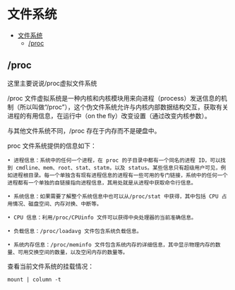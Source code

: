 # 文件系统

<!-- TOC -->

- [文件系统](#%e6%96%87%e4%bb%b6%e7%b3%bb%e7%bb%9f)
  - [/proc](#proc)

<!-- /TOC -->

## /proc

这里主要说说/proc虚拟文件系统

/proc 文件虚拟系统是一种内核和内核模块用来向进程（process）发送信息的机制（所以叫做“/proc”），这个伪文件系统允许与内核内部数据结构交互，获取有关进程的有用信息，在运行中（on the fly）改变设置（通过改变内核参数）。

与其他文件系统不同，/proc 存在于内存而不是硬盘中。

proc 文件系统提供的信息如下：
```
• 进程信息：系统中的任何一个进程，在 proc 的子目录中都有一个同名的进程 ID，可以找到 cmdline、mem、root、stat、statm，以及 status。某些信息只有超级用户可见，例如进程根目录。每一个单独含有现有进程信息的进程有一些可用的专门链接，系统中的任何一个进程都有一个单独的自链接指向进程信息，其用处就是从进程中获取命令行信息。

• 系统信息：如果需要了解整个系统信息中也可以从/proc/stat 中获得，其中包括 CPU 占用情况、磁盘空间、内存对换、中断等。

• CPU 信息：利用/proc/CPUinfo 文件可以获得中央处理器的当前准确信息。

• 负载信息：/proc/loadavg 文件包含系统负载信息。

• 系统内存信息：/proc/meminfo 文件包含系统内存的详细信息，其中显示物理内存的数量、可用交换空间的数量，以及空闲内存的数量等。
```


查看当前文件系统的挂载情况：
```
mount | column -t
```